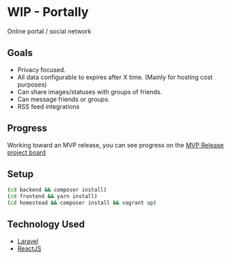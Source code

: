# WIP - Portally
Online portal / social network

## Goals
- Privacy focused.
- All data configurable to expires after X time. (Mainly for hosting cost purposes)
- Can share images/statuses with groups of friends.
- Can message friends or groups.
- RSS feed integrations

## Progress
Working toward an MVP release, you can see progress on the [MVP Release project board](https://github.com/Seanmcn/circle/projects/1)

## Setup
```bash
(cd backend && composer install)
(cd frontend && yarn install)
(cd homestead && composer install && vagrant up)
```

## Technology Used
- [Laravel](https://laravel.com/)
- [ReactJS](https://reactjs.org/)